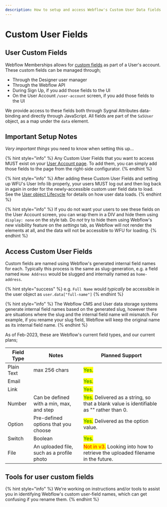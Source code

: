```yaml
---
description: How to setup and access Webflow's Custom User Data fields from WFU
---
```


# Custom User Fields

## User Custom Fields

Webflow Memberships allows for [custom fields](https://university.webflow.com/lesson/user-pages-overview#custom-fields) as part of a User's account. These custom fields can be managed through;

* Through the Designer user manager
* Through the Webflow API
* During Sign Up, if you add those fields to the UI
* On the User Account `/user-account` screen, if you add those fields to the UI

We provide access to these fields both through Sygnal Attributes data-binding and directly through JavaScript. All fields are part of the `Sa5User` object, as a map under the `data` element.

## Important Setup Notes

_Very important things_ you need to know when setting this up...&#x20;

{% hint style="info" %}
Any Custom User Fields that you want to access MUST exist on your [User Account page](https://university.webflow.com/lesson/user-pages-overview#user-account-page). To add them, you can simply add those fields to the page from the right-side configurator.
{% endhint %}

{% hint style="info" %}
After adding these Custom User Fields and setting up WFU's User Info lib properly, your users MUST log out and then log back in again in order for the newly-accessible custom user field data to load. See the [User object Lifecycle](the-user-object-lifecycle.md) for details on how user data loads.&#x20;
{% endhint %}

{% hint style="info" %}
If you do not want your users to see these fields on the User Account screen, you can wrap them in a DIV and hide them using `display: none` on the style tab. Do _not_ try to hide them using Webflow's new visibility feature on the _settings_ tab, as Webflow will not render the elements at all, and the data will not be accessible to WFU for loading.
{% endhint %}

## Access Custom User Fields

Custom fields are named using Webflow's generated internal field names for each. Typically this process is the same as slug-generation, e.g. a field named `Home Address` would be slugged and internally named as `home-address`.&#x20;

{% hint style="success" %}
e.g. `Full Name` would _typically_ be accessible in the user object as `user.data["full-name"]`
{% endhint %}

{% hint style="info" %}
The Webflow CMS and User data storage systems generate internal field names based on the generated slug, however there are situations where the slug and the internal field name will mismatch. For example, if you rename your slug field, Webflow will keep the original name as its internal field name.&#x20;
{% endhint %}

As of Feb-2023, these are Webflow's current field types, and our current plans;&#x20;

| Field Type  | Notes                                      | Planned Support                                                                                                          |
| ----------- | ------------------------------------------ | ------------------------------------------------------------------------------------------------------------------------ |
| Plain Text  | max 256 chars                              | <mark style="color:green;">Yes.</mark>                                                                                   |
| Email       |                                            | <mark style="color:green;">Yes.</mark>                                                                                   |
| Link        |                                            | <mark style="color:green;">Yes.</mark>                                                                                   |
| Number      | Can be defined with a min, max, and step   | <mark style="color:green;">Yes.</mark> Delivered as a string, so that a blank value is identifiable as "" rather than 0. |
| Option      | Pre-defined options that you choose        | <mark style="color:green;">Yes.</mark> Delivered as the option value.                                                    |
| Switch      | Boolean                                    | <mark style="color:green;">Yes.</mark>                                                                                   |
| File        | An uploaded file, such as a profile photo  | <mark style="color:red;">Not in v3.</mark> Looking into how to retrieve the uploaded filename in the future.             |

## Tools for user custom fields

{% hint style="info" %}
We're working on instructions and/or tools to assist you in identifying Webflow's custom user-field names, which can get confusing if you rename them.&#x20;
{% endhint %}
